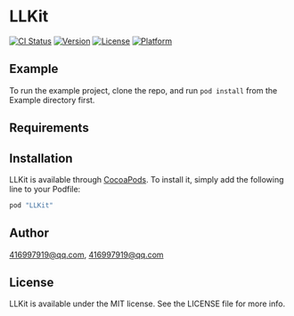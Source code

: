 # LLKit

[![CI Status](http://img.shields.io/travis/416997919@qq.com/LLKit.svg?style=flat)](https://travis-ci.org/416997919@qq.com/LLKit)
[![Version](https://img.shields.io/cocoapods/v/LLKit.svg?style=flat)](http://cocoapods.org/pods/LLKit)
[![License](https://img.shields.io/cocoapods/l/LLKit.svg?style=flat)](http://cocoapods.org/pods/LLKit)
[![Platform](https://img.shields.io/cocoapods/p/LLKit.svg?style=flat)](http://cocoapods.org/pods/LLKit)

## Example

To run the example project, clone the repo, and run `pod install` from the Example directory first.

## Requirements

## Installation

LLKit is available through [CocoaPods](http://cocoapods.org). To install
it, simply add the following line to your Podfile:

```ruby
pod "LLKit"
```

## Author

416997919@qq.com, 416997919@qq.com

## License

LLKit is available under the MIT license. See the LICENSE file for more info.
